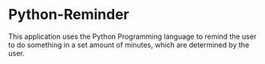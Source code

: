# Python-Reminder
This application uses the Python Programming language to remind the user to do something in a set amount of minutes, which are determined by the user.

